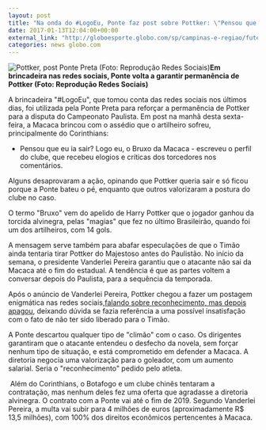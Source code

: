 ```yaml
---
layout: post
title: "Na onda do #LogoEu, Ponte faz post sobre Pottker: \"Pensou que eu ia sair?\" "
date: 2017-01-13T12:04:00+00:00
external_link: "http://globoesporte.globo.com/sp/campinas-e-regiao/futebol/times/ponte-preta/noticia/2017/01/na-onda-do-logoeu-ponte-faz-post-sobre-pottker-pensou-que-eu-ia-sair.html"
categories: news globo.com
---
```

 ![Pottker, post Ponte Preta (Foto: Reprodução Redes Sociais)](http://s2.glbimg.com/nyXoQEhRIN3tTKSZ8Y61WyChjFY=/0x0:491x561/350x400/s.glbimg.com/es/ge/f/original/2017/01/13/bruxodamacaca.jpg "Pottker, post Ponte Preta (Foto: Reprodução Redes Sociais)")**Em brincadeira nas redes sociais, Ponte volta a garantir permanência de Pottker (Foto: Reprodução Redes Sociais)**

A brincadeira "#LogoEu", que tomou conta das redes sociais nos últimos dias, foi utilizada pela Ponte Preta para reforçar a permanência de Pottker para a disputa do Campeonato Paulista. Em post na manhã desta sexta-feira, a Macaca brincou com o assédio que o artilheiro sofreu, principalmente do Corinthians:&nbsp;

- Pensou que eu ia sair? Logo eu, o Bruxo da Macaca - escreveu o perfil do clube, que recebeu elogios e críticas dos torcedores nos comentários.&nbsp;

Alguns desaprovaram a ação, opinando que Pottker queria sair e só ficou porque a Ponte bateu o pé, enquanto que outros valorizaram a postura do clube no caso.&nbsp;

O termo "Bruxo" vem do apelido de Harry Pottker que o jogador ganhou da torcida alvinegra, pelas "magias" que fez no último Brasileirão, quando foi um dos artilheiros, com 14 gols.&nbsp;

A mensagem serve também para abafar especulações de que o Timão ainda tentaria tirar Pottker do Majestoso antes do Paulistão.&nbsp;No início da semana, o presidente Vanderlei Pereira garantiu que o atacante não sai da Macaca até o fim do estadual.&nbsp;A tendência é que as partes voltem a conversar depois do Paulista, para a sequência da temporada.&nbsp;

Após o anúncio de Vanderlei Pereira, Pottker chegou a fazer um postagem enigmática nas redes sociais,[falando sobre reconhecimento, mas depois apagou](http://globoesporte.globo.com/sp/campinas-e-regiao/futebol/noticia/2017/01/apos-nao-da-ponte-ao-timao-pottker-faz-post-enigmatico-e-depois-apaga.html), deixando dúvida se fazia referência a uma possível insatisfação com o fato de não ter sido liberado para o Timão.

A Ponte descartou qualquer tipo de "climão" com o caso. Os dirigentes garantiram que o atacante entendeu o desfecho da novela, sem forçar nenhum tipo de situação, e está comprometido em defender a Macaca. A diretoria negocia uma valorização para o goleador, com um aumento salarial. Seria o "reconhecimento" pedido pelo atleta.&nbsp;

&nbsp;Além do Corinthians, o Botafogo e um clube chinês tentaram a contratação, mas nenhum deles fez uma oferta que agradasse a diretoria alvinegra. O contrato com a Ponte vai até o fim de 2019. Segundo Vanderlei Pereira, a multa vai subir para 4 milhões de euros (aproximadamente R$ 13,5 milhões), com 100% dos direitos econômicos pertencentes à Macaca.&nbsp;

